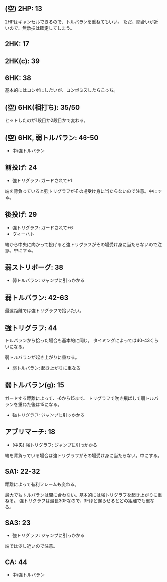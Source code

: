 ## (空) 2HP: 13

2HPはキャンセルできるので、トルバランを重ねてもいい。
ただ、間合いが近いので、無敵技は確定してしまう。

## 2HK: 17

## 2HK(c): 39

## 6HK: 38

基本的にはコンボにしたいが、コンボミスしたらこっち。

## (空) 6HK(相打ち): 35/50

ヒットしたのが1段目か2段目かで変わる。

## (空) 6HK, 弱トルバラン: 46-50

- 中/強トルバラン

## 前投げ: 24

- 強トリグラフ: ガードされて+1

端を背負っていると強トリグラフがその場受け身に当たらないので注意。中にする。

## 後投げ: 29

- 強トリグラフ: ガードされて+6
- ヴィーハト

端から中央に向かって投げると強トリグラフがその場受け身に当たらないので注意。中にする。

## 弱ストリボーグ: 38

- 弱トルバラン: ジャンプに引っかかる

## 弱トルバラン: 42-63

最遠距離では強トリグラフで拾いたい。

## 強トリグラフ: 44

トルバランから拾った場合も基本的に同じ。
タイミングによっては40-43くらいになる。

弱トルバランが起き上がりに重なる。

- 弱トルバラン: 起き上がりに重なる

## 弱トルバラン(g): 15

ガードする距離によって、-6から15まで。
トリグラフで吹き飛ばして弱トルバランを重ねた後は15になる。

- 強トリグラフ: ジャンプに引っかかる

## アブリマーチ: 18

- (中央) 強トリグラフ: ジャンプに引っかかる

端を背負っている場合は強トリグラフがその場受け身に当たらない。中にする。

## SA1: 22-32

距離によって有利フレームも変わる。

最大でもトルバランは間に合わない。基本的には強トリグラフを起き上がりに重ねる。
強トリグラフは最長30Fなので、3Fほど遅らせるとどの距離でも重なる。

## SA3: 23

- 強トリグラフ: ジャンプに引っかかる

端では少し近いので注意。

## CA: 44

- 中/強トルバラン
